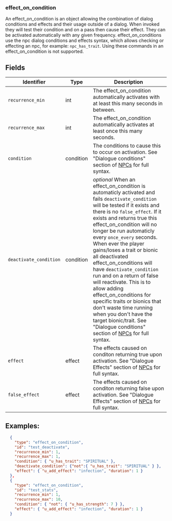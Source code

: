 ### effect_on_condition
An effect_on_condition is an object allowing the combination of dialog conditions and effects and their usage outside of a dialog.  When invoked they will test their condition and on a pass then cause their effect. They can be activated automatically with any given frequency.  effect_on_conditions use the npc dialog conditions and effects syntax, which allows checking or effecting an npc, for example: `npc_has_trait`.  Using these commands in an effect_on_condition is not supported.

## Fields

|Identifier|Type|Description|
|-|-|-|
| `recurrence_min`| int | The effect_on_condition automatically activates with at least this many seconds in between.
| `recurrence_max`| int | The effect_on_condition automatically activates at least once this many seconds.
| `condition`| condition | The conditions to cause this to occur on activation.  See "Dialogue conditions" section of [NPCs](NPCs.md) for full syntax.
| `deactivate_condition`| condition | *optional* When an effect_on_condition is automaticly activated and fails `deactivate_condition` will be tested if it exists and there is no `false_effect`.  If it exists and returns true this effect_on_condition will no longer be run automaticly every `once_every` seconds.  When ever the player gains/loses a trait or bionic all deactivated effect_on_conditions will have `deactivate_condition` run and on a return of false will reactivate.  This is to allow adding effect_on_conditions for specific traits or bionics that don't waste time running when you don't have the target bionic/trait. See "Dialogue conditions" section of [NPCs](NPCs.md) for full syntax.
| `effect`| effect | The effects caused on conditon returning true upon activation.  See "Dialogue Effects" section of [NPCs](NPCs.md) for full syntax.
| `false_effect`| effect | The effects caused on conditon returning false upon activation.  See "Dialogue Effects" section of [NPCs](NPCs.md) for full syntax.

## Examples:
```JSON
  {
    "type": "effect_on_condition",
    "id": "test_deactivate",    
    "recurrence_min": 1,
    "recurrence_max": 1,
    "condition": { "u_has_trait": "SPIRITUAL" },
    "deactivate_condition": {"not":{ "u_has_trait": "SPIRITUAL" } },
    "effect": { "u_add_effect": "infection", "duration": 1 }
  },
  {
    "type": "effect_on_condition",
    "id": "test_stats",
    "recurrence_min": 1,
    "recurrence_max": 10,
    "condition": { "not": { "u_has_strength": 7 } },
    "effect": { "u_add_effect": "infection", "duration": 1 }
  }
